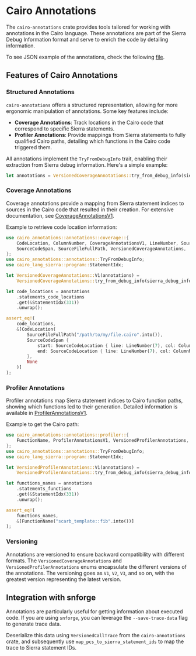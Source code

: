 # Cairo Annotations

The `cairo-annotations` crate provides tools tailored for working with annotations in the Cairo language. These
annotations are part of the Sierra Debug Information format and serve to enrich the code by detailing information.

To see JSON example of the annotations, check the following [file](./examples/annotation.json).

## Features of Cairo Annotations

### Structured Annotations

`cairo-annotations` offers a structured representation, allowing for more ergonomic manipulation of annotations. Some
key features include:

- **Coverage Annotations**: Track locations in the Cairo code that correspond to specific Sierra statements.
- **Profiler Annotations**: Provide mappings from Sierra statements to fully qualified Cairo paths, detailing which
  functions in the Cairo code triggered them.

All annotations implement the `TryFromDebugInfo` trait, enabling their extraction from Sierra debug information. Here's
a simple example:

```rust
let annotations = VersionedCoverageAnnotations::try_from_debug_info(sierra_debug_info).unwrap();
```


### Coverage Annotations

Coverage annotations provide a mapping from Sierra statement indices to sources in the Cairo code that resulted in their
creation. For extensive documentation,
see [CoverageAnnotationsV1](./crates/cairo-annotations/src/annotations/coverage.rs).

Example to retrieve code location information:

```rust
use cairo_annotations::annotations::coverage::{
    CodeLocation, ColumnNumber, CoverageAnnotationsV1, LineNumber, SourceCodeLocation,
    SourceCodeSpan, SourceFileFullPath, VersionedCoverageAnnotations,
};
use cairo_annotations::annotations::TryFromDebugInfo;
use cairo_lang_sierra::program::StatementIdx;

let VersionedCoverageAnnotations::V1(annotations) =
    VersionedCoverageAnnotations::try_from_debug_info(sierra_debug_info).unwrap();

let code_locations = annotations
    .statements_code_locations
    .get(&StatementIdx(331))
    .unwrap();

assert_eq!(
    code_locations,
    &[CodeLocation(
        SourceFileFullPath("/path/to/my/file.cairo".into()),
        SourceCodeSpan {
            start: SourceCodeLocation { line: LineNumber(7), col: ColumnNumber(4) },
            end: SourceCodeLocation { line: LineNumber(7), col: ColumnNumber(4) },
        },
        None
    )]
);
```

### Profiler Annotations

Profiler annotations map Sierra statement indices to Cairo function paths, showing which functions led to their
generation. Detailed information is available
in [ProfilerAnnotationsV1](./crates/cairo-annotations/src/annotations/profiler.rs).

Example to get the Cairo path:

```rust
use cairo_annotations::annotations::profiler::{
    FunctionName, ProfilerAnnotationsV1, VersionedProfilerAnnotations,
};
use cairo_annotations::annotations::TryFromDebugInfo;
use cairo_lang_sierra::program::StatementIdx;

let VersionedProfilerAnnotations::V1(annotations) =
    VersionedProfilerAnnotations::try_from_debug_info(sierra_debug_info).unwrap();

let functions_names = annotations
    .statements_functions
    .get(&StatementIdx(331))
    .unwrap();

assert_eq!(
    functions_names,
    &[FunctionName("scarb_template::fib".into())]
);
```

### Versioning

Annotations are versioned to ensure backward compatibility with different formats. The `VersionedCoverageAnnotations`
and `VersionedProfilerAnnotations` enums encapsulate the different versions of the annotations. The versioning goes
as `V1`, `V2`, `V3`, and so on, with the greatest version representing the latest version.

## Integration with snforge

Annotations are particularly useful for getting information about executed code. If you are using `snforge`, you can
leverage the `--save-trace-data` flag to generate trace data.

Deserialize this data using `VersionedCallTrace` from the `cairo-annotations` crate, and subsequently
use `map_pcs_to_sierra_statement_ids` to map the trace to Sierra statement IDs.

